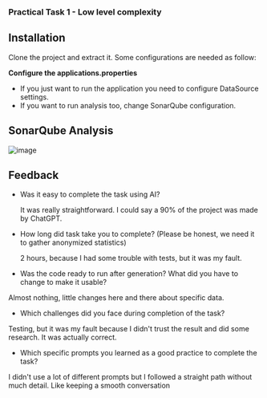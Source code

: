 ### Practical Task 1 - Low level complexity

## Installation

Clone the project and extract it. Some configurations are needed as follow:

**Configure the applications.properties**
   - If you just want to run the application you need to configure DataSource settings.
   - If you want to run analysis too, change SonarQube configuration.

## SonarQube Analysis

![image](https://github.com/PechMivan/Practical-Task1/assets/97990963/2feddd51-78f7-46bf-8a41-27f230da7678)

## Feedback

- Was it easy to complete the task using AI?

  It was really straightforward. I could say a 90% of the project was made by ChatGPT.
  
- How long did task take you to complete? (Please be honest, we need it to gather anonymized statistics)

  2 hours, because I had some trouble with tests, but it was my fault.
  
- Was the code ready to run after generation? What did you have to change to make it usable?

Almost nothing, little changes here and there about specific data.
  
- Which challenges did you face during completion of the task?

Testing, but it was my fault because I didn't trust the result and did some research. It was actually correct.

- Which specific prompts you learned as a good practice to complete the task?

I didn't use a lot of different prompts but I followed a straight path without much detail. Like keeping a smooth conversation
   
